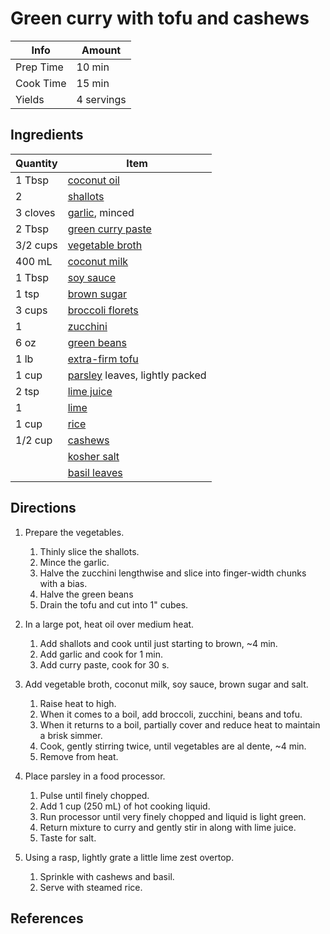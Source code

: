 # Green curry with tofu and cashews

| Info      | Amount     |
| --------- | ---------- |
| Prep Time | 10 min     |
| Cook Time | 15 min     |
| Yields    | 4 servings |

## Ingredients

| Quantity | Item                                                         |
| -------- | ------------------------------------------------------------ |
| 1 Tbsp   | [coconut oil](../_ingredients/coconut-oil.md)                |
| 2        | [shallots](../_ingredients/shallot.md)                       |
| 3 cloves | [garlic](../_ingredients/garlic.md), minced                  |
| 2 Tbsp   | [green curry paste](../_ingredients/green-curry-paste.md)    |
| 3/2 cups | [vegetable broth](../_ingredients/vegetable-broth.md)        |
| 400 mL   | [coconut milk](../_ingredients/coconut-milk.md)              |
| 1 Tbsp   | [soy sauce](../_ingredients/soy-sauce.md)                    |
| 1 tsp    | [brown sugar](../_ingredients/brown-sugar.md)                |
| 3 cups   | [broccoli florets](../_ingredients/broccoli.md)              |
| 1        | [zucchini](../_ingredients/zucchini.md)                      |
| 6 oz     | [green beans](../_ingredients/green-beans.md)                |
| 1 lb     | [extra-firm tofu](../_ingredients/tofu.md)                   |
| 1 cup    | [parsley](../_ingredients/parsley.md) leaves, lightly packed |
| 2 tsp    | [lime juice](../_ingredients/lime-juice.md)                  |
| 1        | [lime](../_ingredients/lime.md)                              |
| 1 cup    | [rice](../_ingredients/rice.md)                              |
| 1/2 cup  | [cashews](../_ingredients/cashews.md)                        |
|          | [kosher salt](../_ingredients/kosher-salt.md)                |
|          | [basil leaves](../_ingredients/basil.md)                     |

## Directions

1. Prepare the vegetables.
   1. Thinly slice the shallots.
   2. Mince the garlic.
   3. Halve the zucchini lengthwise and slice into finger-width chunks with a bias.
   4. Halve the green beans
   5. Drain the tofu and cut into 1" cubes.

2. In a large pot, heat oil over medium heat.
	1. Add shallots and cook until just starting to brown, ~4 min.
	2. Add garlic and cook for 1 min.
	3. Add curry paste, cook for 30 s.

3. Add vegetable broth, coconut milk, soy sauce, brown sugar and salt.
   1. Raise heat to high.
   2. When it comes to a ­boil, add broccoli, zucchini, beans and tofu.
   3. When it returns to a boil, partially cover and reduce heat to maintain a brisk simmer.
   4. Cook, gently stirring twice, until vegetables are al dente, ~4 ­min.
   5. Remove from heat.

4. Place parsley in a food processor.
   1. Pulse until finely chopped.
   2. Add 1 cup (250 mL) of hot cooking liquid.
   3. Run processor until very finely chopped and liquid is light green.
   4. Return mixture to curry and gently stir in along with lime juice.
   5. Taste for salt.

5. Using a rasp, lightly grate a little lime zest overtop.
   1. Sprinkle with cashews and basil.
   2. Serve with steamed rice.

## References

[^1]: [Original recipe](https://www.lcbo.com/webapp/wcs/stores/servlet/en/lcbo/recipe/vegan-green-curry-with-tofu-cashews/F202105023)
